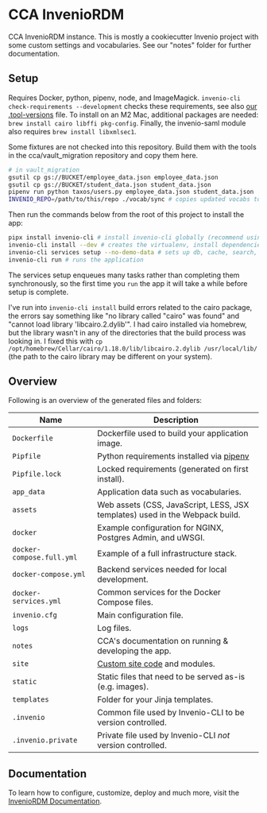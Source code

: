 # CCA InvenioRDM

CCA InvenioRDM instance. This is mostly a cookiecutter Invenio project with some custom settings and vocabularies. See our "notes" folder for further documentation.

## Setup

Requires Docker, python, pipenv, node, and ImageMagick. `invenio-cli check-requirements --development` checks these requirements, see also [our .tool-versions](.tool-versions) file. To install on an M2 Mac, additional packages are needed: `brew install cairo libffi pkg-config`. Finally, the invenio-saml module also requires `brew install libxmlsec1`.

Some fixtures are not checked into this repository. Build them with the tools in the cca/vault_migration repository and copy them here.

```sh
# in vault_migration
gsutil cp gs://BUCKET/employee_data.json employee_data.json
gsutil cp gs://BUCKET/student_data.json student_data.json
pipenv run python taxos/users.py employee_data.json student_data.json
INVENIO_REPO=/path/to/this/repo ./vocab/sync # copies updated vocabs to this repo
```

Then run the commands below from the root of this project to install the app:

```sh
pipx install invenio-cli # install invenio-cli globally (recommend using pipx instead of pip)
invenio-cli install --dev # creates the virtualenv, install dependencies, & some other setup
invenio-cli services setup --no-demo-data # sets up db, cache, search, task queue
invenio-cli run # runs the application
```

The services setup enqueues many tasks rather than completing them synchronously, so the first time you `run` the app it will take a while before setup is complete.

I've run into `invenio-cli install` build errors related to the cairo package, the errors say something like "no library called "cairo" was found" and "cannot load library 'libcairo.2.dylib'". I had cairo installed via homebrew, but the library wasn't in any of the directories that the build process was looking in. I fixed this with `cp /opt/homebrew/Cellar/cairo/1.18.0/lib/libcairo.2.dylib /usr/local/lib/` (the path to the cairo library may be different on your system).

## Overview

Following is an overview of the generated files and folders:

| Name | Description |
|---|---|
| `Dockerfile` | Dockerfile used to build your application image. |
| `Pipfile` | Python requirements installed via [pipenv](https://pipenv.pypa.io) |
| `Pipfile.lock` | Locked requirements (generated on first install). |
| `app_data` | Application data such as vocabularies. |
| `assets` | Web assets (CSS, JavaScript, LESS, JSX templates) used in the Webpack build. |
| `docker` | Example configuration for NGINX, Postgres Admin, and uWSGI. |
| `docker-compose.full.yml` | Example of a full infrastructure stack. |
| `docker-compose.yml` | Backend services needed for local development. |
| `docker-services.yml` | Common services for the Docker Compose files. |
| `invenio.cfg` | Main configuration file. |
| `logs` | Log files. |
| `notes` | CCA's documentation on running & developing the app. |
| `site` | [Custom site code](https://inveniordm.docs.cern.ch/develop/howtos/custom_code/) and modules. |
| `static` | Static files that need to be served as-is (e.g. images). |
| `templates` | Folder for your Jinja templates. |
| `.invenio` | Common file used by Invenio-CLI to be version controlled. |
| `.invenio.private` | Private file used by Invenio-CLI *not* version controlled. |

## Documentation

To learn how to configure, customize, deploy and much more, visit the [InvenioRDM Documentation](https://inveniordm.docs.cern.ch/).
